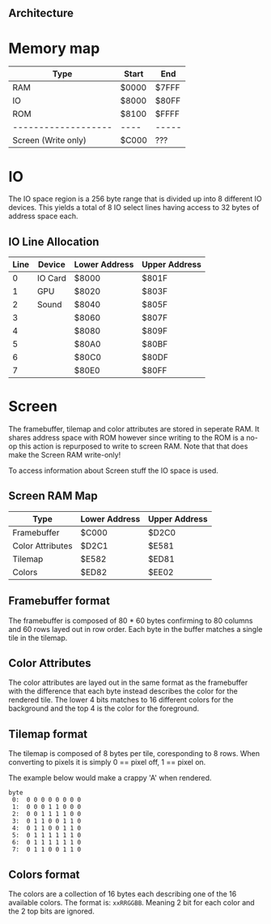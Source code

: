 Architecture
-------------

# Memory map

| Type                | Start | End   |
| ------------------- | ----- | ----- |
| RAM                 | $0000 | $7FFF |
| IO                  | $8000 | $80FF |
| ROM                 | $8100 | $FFFF |
| ------------------- | ----  | ----- |
| Screen (Write only) | $C000 | ???   |

# IO

The IO space region is a 256 byte range that is divided up into 8 different IO devices. This yields a total of 8 IO select lines having access to 32 bytes of address space each.

## IO Line Allocation

| Line | Device  | Lower Address | Upper Address |
| ---- | ------- | ------------- | ------------- |
| 0    | IO Card | $8000         | $801F         |
| 1    | GPU     | $8020         | $803F         |
| 2    | Sound   | $8040         | $805F         |
| 3    |         | $8060         | $807F         |
| 4    |         | $8080         | $809F         |
| 5    |         | $80A0         | $80BF         |
| 6    |         | $80C0         | $80DF         |
| 7    |         | $80E0         | $80FF         |

# Screen

The framebuffer, tilemap and color attributes are stored in seperate RAM. It shares address space with ROM however since writing to the ROM is a no-op this action is repurposed to write to screen RAM. Note that that does make the Screen RAM write-only!

To access information about Screen stuff the IO space is used.

## Screen RAM Map

| Type             | Lower Address | Upper Address |
| ---------------- | ------------- | ------------- |
| Framebuffer      | $C000         | $D2C0         |
| Color Attributes | $D2C1         | $E581         |
| Tilemap          | $E582         | $ED81         |
| Colors           | $ED82         | $EE02         |

## Framebuffer format

The framebuffer is composed of 80 * 60 bytes confirming to 80 columns and 60 rows layed out in row order. Each byte in the buffer matches a single tile in the tilemap. 

## Color Attributes

The color attributes are layed out in the same format as the framebuffer with the difference that each byte instead describes the color for the rendered tile. The lower 4 bits matches to 16 different colors for the background and the top 4 is the color for the foreground.

## Tilemap format

The tilemap is composed of 8 bytes per tile, coresponding to 8 rows. When converting to pixels it is simply 0 == pixel off, 1 == pixel on.

The example below would make a crappy 'A' when rendered.

```
byte 
 0:  0 0 0 0 0 0 0 0
 1:  0 0 0 1 1 0 0 0
 2:  0 0 1 1 1 1 0 0
 3:  0 1 1 0 0 1 1 0
 4:  0 1 1 0 0 1 1 0
 5:  0 1 1 1 1 1 1 0
 6:  0 1 1 1 1 1 1 0
 7:  0 1 1 0 0 1 1 0
```

## Colors format

The colors are a collection of 16 bytes each describing one of the 16 available colors. The format is: `xxRRGGBB`. Meaning 2 bit for each color and the 2 top bits are ignored.